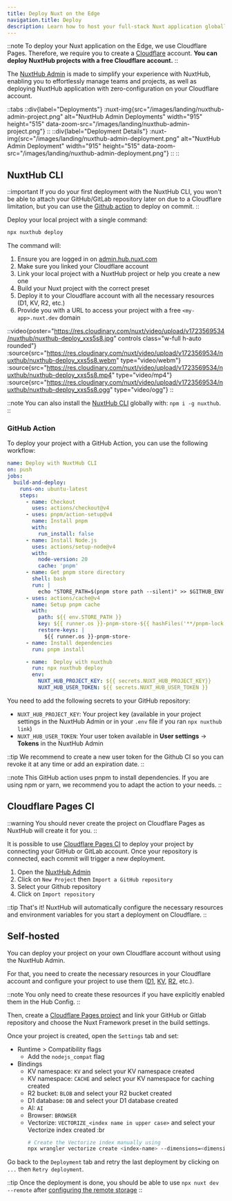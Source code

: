 ```yaml
---
title: Deploy Nuxt on the Edge
navigation.title: Deploy
description: Learn how to host your full-stack Nuxt application globally with minimal configuration.
---
```


::note
To deploy your Nuxt application on the Edge, we use Cloudflare Pages. Therefore, we require you to create a [Cloudflare](https://www.cloudflare.com/) account. **You can deploy NuxtHub projects with a free Cloudflare account.**
::

The [NuxtHub Admin](https://admin.hub.nuxt.com) is made to simplify your experience with NuxtHub, enabling you to effortlessly manage teams and projects, as well as deploying NuxtHub application with zero-configuration on your Cloudflare account.

::tabs
::div{label="Deployments"}
:nuxt-img{src="/images/landing/nuxthub-admin-project.png" alt="NuxtHub Admin Deployments" width="915" height="515" data-zoom-src="/images/landing/nuxthub-admin-project.png"}
::
::div{label="Deployment Details"}
:nuxt-img{src="/images/landing/nuxthub-admin-deployment.png" alt="NuxtHub Admin Deployment" width="915" height="515" data-zoom-src="/images/landing/nuxthub-admin-deployment.png"}
::
::


## NuxtHub CLI

::important
If you do your first deployment with the NuxtHub CLI, you won't be able to attach your GitHub/GitLab repository later on due to a Cloudflare limitation, but you can use the [Github action](#github-action) to deploy on commit.
::

Deploy your local project with a single command:

```bash [Terminal]
npx nuxthub deploy
```

The command will:
1. Ensure you are logged in on [admin.hub.nuxt.com](https://admin.hub.nuxt.com)
2. Make sure you linked your Cloudflare account
3. Link your local project with a NuxtHub project or help you create a new one
4. Build your Nuxt project with the correct preset
5. Deploy it to your Cloudflare account with all the necessary resources (D1, KV, R2, etc.)
6. Provide you with a URL to access your project with a free `<my-app>.nuxt.dev` domain

::video{poster="https://res.cloudinary.com/nuxt/video/upload/v1723569534/nuxthub/nuxthub-deploy_xxs5s8.jpg" controls class="w-full h-auto rounded"}
  :source{src="https://res.cloudinary.com/nuxt/video/upload/v1723569534/nuxthub/nuxthub-deploy_xxs5s8.webm" type="video/webm"}
  :source{src="https://res.cloudinary.com/nuxt/video/upload/v1723569534/nuxthub/nuxthub-deploy_xxs5s8.mp4" type="video/mp4"}
  :source{src="https://res.cloudinary.com/nuxt/video/upload/v1723569534/nuxthub/nuxthub-deploy_xxs5s8.ogg" type="video/ogg"}
::

::note
You can also install the [NuxtHub CLI](https://github.com/nuxt-hub/cli) globally with: `npm i -g nuxthub`.
::

### GitHub Action

To deploy your project with a GitHub Action, you can use the following workflow:

```yaml [.github/workflows/deploy.yml]
name: Deploy with NuxtHub CLI
on: push
jobs:
  build-and-deploy:
    runs-on: ubuntu-latest
    steps:
      - name: Checkout
        uses: actions/checkout@v4
      - uses: pnpm/action-setup@v4
        name: Install pnpm
        with:
          run_install: false
      - name: Install Node.js
        uses: actions/setup-node@v4
        with:
          node-version: 20
          cache: 'pnpm'
      - name: Get pnpm store directory
        shell: bash
        run: |
          echo "STORE_PATH=$(pnpm store path --silent)" >> $GITHUB_ENV
      - uses: actions/cache@v4
        name: Setup pnpm cache
        with:
          path: ${{ env.STORE_PATH }}
          key: ${{ runner.os }}-pnpm-store-${{ hashFiles('**/pnpm-lock.yaml') }}
          restore-keys: |
            ${{ runner.os }}-pnpm-store-
      - name: Install dependencies
        run: pnpm install

      - name:  Deploy with nuxthub
        run: npx nuxthub deploy
        env:
          NUXT_HUB_PROJECT_KEY: ${{ secrets.NUXT_HUB_PROJECT_KEY}}
          NUXT_HUB_USER_TOKEN: ${{ secrets.NUXT_HUB_USER_TOKEN }}
```

You need to add the following secrets to your GitHub repository:
- `NUXT_HUB_PROJECT_KEY`: Your project key (available in your project settings in the NuxtHub Admin or in your `.env` file if you ran `npx nuxthub link`)
- `NUXT_HUB_USER_TOKEN`: Your user token available in **User settings** → **Tokens** in the NuxtHub Admin

::tip
We recommend to create a new user token for the Github CI so you can revoke it at any time or add an expiration date.
::

::note
This GitHub action uses pnpm to install dependencies. If you are using npm or yarn, we recommend you to adapt the action to your needs.
::

## Cloudflare Pages CI

::warning
You should never create the project on Cloudflare Pages as NuxtHub will create it for you.
::

It is possible to use [Cloudflare Pages CI](https://pages.cloudflare.com) to deploy your project by connecting your GitHub or GitLab account. Once your repository is connected, each commit will trigger a new deployment.

1. Open the [NuxtHub Admin](https://admin.hub.nuxt.com)
2. Click on `New Project` then `Import a GitHub repository`
3. Select your Github repository
4. Click on `Import repository`

::tip
That's it! NuxtHub will automatically configure the necessary resources and environment variables for you start a deployment on Cloudflare.
::

## Self-hosted

You can deploy your project on your own Cloudflare account without using the NuxtHub Admin.

For that, you need to create the necessary resources in your Cloudflare account and configure your project to use them ([D1](https://dash.cloudflare.com/?to=/:account/workers/d1), [KV](https://dash.cloudflare.com/?to=/:account/workers/kv/namespaces), [R2](https://dash.cloudflare.com/?to=/:account/r2/new), etc.).

::note
You only need to create these resources if you have explicitly enabled them in the Hub Config.
::

Then, create a [Cloudflare Pages project](https://dash.cloudflare.com/?to=/:account/pages/new/provider/github) and link your GitHub or Gitlab repository and choose the Nuxt Framework preset in the build settings.

Once your project is created, open the `Settings` tab and set:
- Runtime > Compatibility flags
  - Add the `nodejs_compat` flag
- Bindings
  - KV namespace: `KV` and select your KV namespace created
  - KV namespace: `CACHE` and select your KV namespace for caching created
  - R2 bucket: `BLOB` and select your R2 bucket created
  - D1 database: `DB` and select your D1 database created
  - AI: `AI`
  - Browser: `BROWSER`
  - Vectorize: `VECTORIZE_<index name in upper case>` and select your Vectorize index created :br
    ```bash
    # Create the Vectorize index manually using
    npx wrangler vectorize create <index-name> --dimensions=<dimensions> --metric=<metric>
    ```

Go back to the `Deployment` tab and retry the last deployment by clicking on `...` then `Retry deployment`.

::tip
Once the deployment is done, you should be able to use `npx nuxt dev --remote` after [configuring the remote storage](/docs/getting-started/remote-storage#self-hosted)
::
